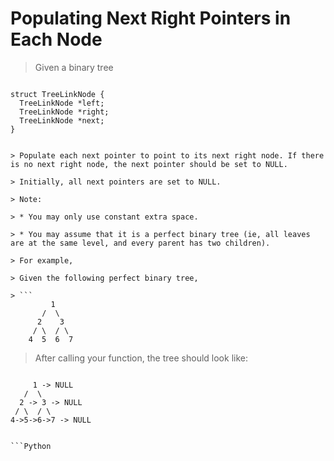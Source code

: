 # Populating Next Right Pointers in Each Node

> Given a binary tree

> ```
    struct TreeLinkNode {
      TreeLinkNode *left;
      TreeLinkNode *right;
      TreeLinkNode *next;
    }
```

> Populate each next pointer to point to its next right node. If there is no next right node, the next pointer should be set to NULL.

> Initially, all next pointers are set to NULL.

> Note:

> * You may only use constant extra space.

> * You may assume that it is a perfect binary tree (ie, all leaves are at the same level, and every parent has two children).

> For example,

> Given the following perfect binary tree,

> ```
         1
       /  \
      2    3
     / \  / \
    4  5  6  7
```

> After calling your function, the tree should look like:

> ```
         1 -> NULL
       /  \
      2 -> 3 -> NULL
     / \  / \
    4->5->6->7 -> NULL
```

```Python

```

